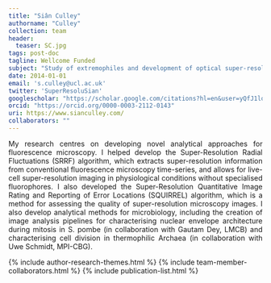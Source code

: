 ```yaml
---
title: "Siân Culley"
authorname: "Culley"
collection: team
header:
  teaser: SC.jpg
tags: post-doc
tagline: Wellcome Funded
subject: "Study of extremophiles and development of optical super-resolution microscopy"
date: 2014-01-01
email: 's.culley@ucl.ac.uk'
twitter: 'SuperResoluSian'
googlescholar: "https://scholar.google.com/citations?hl=en&user=yQfJ1loAAAAJ"
orcid: "https://orcid.org/0000-0003-2112-0143"
uri: https://www.sianculley.com/
collaborators: ""
---
```


<!-- {::options parse_block_html="true" /} -->

<p align= "justify">
My research centres on developing novel analytical approaches for fluorescence microscopy. I helped develop the Super-Resolution Radial Fluctuations (SRRF) algorithm, which extracts super-resolution information from conventional fluorescence microscopy time-series, and allows for live-cell super-resolution imaging in physiological conditions without specialised fluorophores. I also developed the Super-Resolution Quantitative Image Rating and Reporting of Error Locations (SQUIRREL) algorithm, which is a method for assessing the quality of super-resolution microscopy images. I also develop analytical methods for microbiology, including the creation of image analysis pipelines for characterising nuclear envelope architecture during mitosis in S. pombe (in collaboration with Gautam Dey, LMCB) and characterising cell division in thermophilic Archaea (in collaboration with Uwe Schmidt, MPI-CBG).

{% include author-research-themes.html %}
{% include team-member-collaborators.html %}
{% include publication-list.html %}
